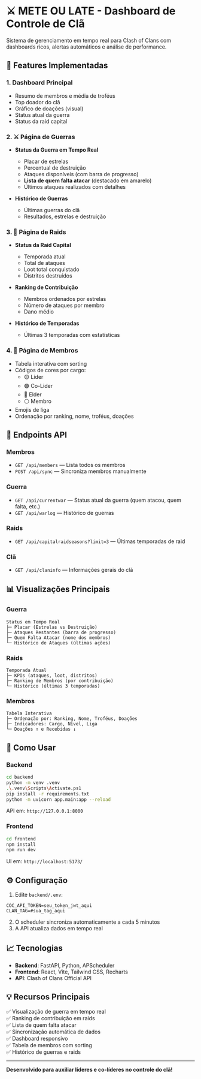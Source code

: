 # ⚔️ METE OU LATE - Dashboard de Controle de Clã

Sistema de gerenciamento em tempo real para Clash of Clans com dashboards ricos, alertas automáticos e análise de performance.

## 🎯 Features Implementadas

### 1. **Dashboard Principal**
- Resumo de membros e média de troféus
- Top doador do clã
- Gráfico de doações (visual)
- Status atual da guerra
- Status da raid capital

### 2. **⚔️ Página de Guerras**
- **Status da Guerra em Tempo Real**
  - Placar de estrelas
  - Percentual de destruição
  - Ataques disponíveis (com barra de progresso)
  - **Lista de quem falta atacar** (destacado em amarelo)
  - Últimos ataques realizados com detalhes

- **Histórico de Guerras**
  - Últimas guerras do clã
  - Resultados, estrelas e destruição

### 3. **💪 Página de Raids**
- **Status da Raid Capital**
  - Temporada atual
  - Total de ataques
  - Loot total conquistado
  - Distritos destruídos
  
- **Ranking de Contribuição**
  - Membros ordenados por estrelas
  - Número de ataques por membro
  - Dano médio
  
- **Histórico de Temporadas**
  - Últimas 3 temporadas com estatísticas

### 4. **👥 Página de Membros**
- Tabela interativa com sorting
- Códigos de cores por cargo:
  - 🟡 Líder
  - 🟣 Co-Lider
  - 🔵 Elder
  - ⚪ Membro
- Emojis de liga
- Ordenação por ranking, nome, troféus, doações

## 🚀 Endpoints API

### Membros
- `GET /api/members` — Lista todos os membros
- `POST /api/sync` — Sincroniza membros manualmente

### Guerra
- `GET /api/currentwar` — Status atual da guerra (quem atacou, quem falta, etc.)
- `GET /api/warlog` — Histórico de guerras

### Raids
- `GET /api/capitalraidseasons?limit=3` — Últimas temporadas de raid

### Clã
- `GET /api/claninfo` — Informações gerais do clã

## 📊 Visualizações Principais

### Guerra
```
Status em Tempo Real
├─ Placar (Estrelas vs Destruição)
├─ Ataques Restantes (barra de progresso)
├─ Quem Falta Atacar (nome dos membros)
└─ Histórico de Ataques (últimas ações)
```

### Raids
```
Temporada Atual
├─ KPIs (ataques, loot, distritos)
├─ Ranking de Membros (por contribuição)
└─ Histórico (últimas 3 temporadas)
```

### Membros
```
Tabela Interativa
├─ Ordenação por: Ranking, Nome, Troféus, Doações
├─ Indicadores: Cargo, Nível, Liga
└─ Doações ↑ e Recebidas ↓
```

## 🔧 Como Usar

### Backend
```bash
cd backend
python -m venv .venv
.\.venv\Scripts\Activate.ps1
pip install -r requirements.txt
python -m uvicorn app.main:app --reload
```

API em: `http://127.0.0.1:8000`

### Frontend
```bash
cd frontend
npm install
npm run dev
```

UI em: `http://localhost:5173/`

## ⚙️ Configuração

1. Edite `backend/.env`:
```env
COC_API_TOKEN=seu_token_jwt_aqui
CLAN_TAG=#sua_tag_aqui
```

2. O scheduler sincroniza automaticamente a cada 5 minutos
3. A API atualiza dados em tempo real

## 📈 Tecnologias

- **Backend**: FastAPI, Python, APScheduler
- **Frontend**: React, Vite, Tailwind CSS, Recharts
- **API**: Clash of Clans Official API

## 💡 Recursos Principais

✅ Visualização de guerra em tempo real  
✅ Ranking de contribuição em raids  
✅ Lista de quem falta atacar  
✅ Sincronização automática de dados  
✅ Dashboard responsivo  
✅ Tabela de membros com sorting  
✅ Histórico de guerras e raids  

---

**Desenvolvido para auxiliar líderes e co-líderes no controle do clã!**
